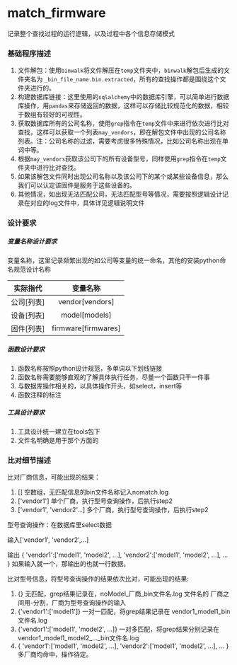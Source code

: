 # match_firmware
记录整个查找过程的运行逻辑，以及过程中各个信息存储模式

### 基础程序描述
1. 文件解包：使用`binwalk`将文件解压在`temp`文件夹中，`binwalk`解包后生成的文件夹名为 `_bin_file_name.bin.extracted`，所有的查找操作都是围绕这个文件夹进行的。
2. 构建数据库链接：这里使用的`sqlalchemy`中的数据库引擎，可以简单进行数据库操作，用`pandas`来存储返回的数据，这样可以存储比较规范化的数据，相较于数组有较好的可视性。
3. 获取数据库所有的公司名称，使用`grep`指令在`temp`文件中来进行依次进行比对查找，这样可以获取一个列表`may_vendors`，即在解包文件中出现的公司名称列表。注：公司名称的过滤，需要考虑很多特殊情况，比如公司名称出现在单词中等。
4. 根据`may_vendors`获取该公司下的所有设备型号，同样使用`grep`指令在`temp`文件夹中进行比对查找。
5. 如果该解包文件同时出现公司名称以及该公司下的某个或某些设备信息，那么我们可以认定该固件是服务于这些设备的。
6. 其他情况，如出现无法匹配公司，无法匹配型号等情况，需要按照逻辑设计记录在对应的log文件中，具体详见逻辑说明文件

### 设计要求
##### 变量名称设计要求

变量名称，这里记录频繁出现的如公司等变量的统一命名，其他的安装python命名规范设计名称

|  实际指代  |      变量名称       |
| :--------: | :-----------------: |
| 公司[列表] |   vendor[vendors]   |
| 设备[列表] |    model[models]    |
| 固件[列表] | firmware[firmwares] |

##### 函数设计要求

1. 函数名称按照python设计规范，多单词以下划线链接
2. 函数名称需要能够直观的了解具体执行任务，尽量一个函数只干一件事
3. 与数据库操作相关的，以具体操作开头，如select，insert等
4. 函数注释的标注

##### 工具设计要求

1. 工具设计统一建立在tools包下
2. 文件名明确是用于那个方面的

### 比对细节描述
比对厂商信息，可能出现的结果：

1. [] 空数组，无匹配信息的bin文件名称记入nomatch.log
2. ['vendor1'] 单个厂商，执行型号查询操作，后执行step2
3. ['vendor1', 'vendor2'...] 多个厂商，执行型号查询操作，后执行step2

型号查询操作：在数据库里select数据

输入['vendor1', 'vendor2',...]

输出
{
    'vendor1':['model1', 'model2', ...],
    'vendor2':['model1', 'model2', ...],
    ...
}
如果输入就一个，那输出的也就一行数据。

比对型号信息，将型号查询操作的结果依次比对，可能出现的结果:

1. {} 无匹配，grep结果记录在，noModel_厂商_bin文件名.log 文件名的 厂商之间用-分割，厂商为型号查询操作的输入
2. {'vendor1':['model1']} 一对一匹配，将grep结果记录在 vendor1_model1_bin文件名.log
3. {'vendor1':['model1', 'model2', ...]} 
  一对多匹配，将grep结果分别记录在 vendor1_model1_model2_..._bin文件名.log
4. {
    'vendor1':['model1', 'model2', ...],
    'vendor2':['model1', 'model2', ...],
    ...
} 多厂商均命中，操作待定。

